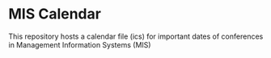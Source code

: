 # MIS Calendar
 This repository hosts a calendar file (ics) for important dates of conferences in Management Information Systems (MIS)
